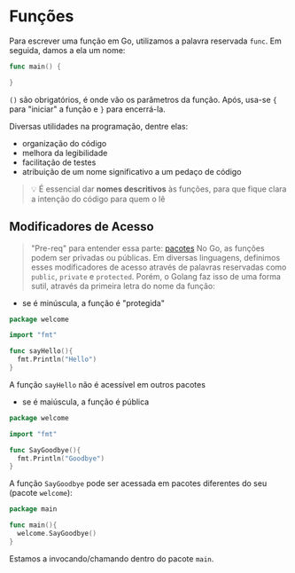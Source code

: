 # Funções
Para escrever uma função em Go, utilizamos a palavra reservada `func`. Em seguida, damos a ela um nome:
```go
func main() {

}
```
`()` são obrigatórios, é onde vão os parâmetros da função. Após, usa-se `{` para "iniciar" a função e `}` para encerrá-la.

Diversas utilidades na programação, dentre elas:
- organização do código
- melhora da legibilidade
- facilitação de testes
- atribuição de um nome significativo a um pedaço de código
> :bulb: É essencial dar **nomes descritivos** às funções, para que fique clara a intenção do código para quem o lê

## Modificadores de Acesso
> "Pre-req" para entender essa parte: [pacotes](pacotes.md)
No Go, as funções podem ser privadas ou públicas. 
Em diversas linguagens, definimos esses modificadores de acesso através de palavras reservadas como `public`, `private` e `protected`. 
Porém, o Golang faz isso de uma forma sutil, através da primeira letra do nome da função:

- se é minúscula, a função é "protegida"
```go
package welcome

import "fmt"

func sayHello(){
  fmt.Println("Hello")
}
```
A função `sayHello` não é acessível em outros pacotes

- se é maiúscula, a função é pública
```go
package welcome

import "fmt"

func SayGoodbye(){
  fmt.Println("Goodbye")
}
```
A função `SayGoodbye` pode ser acessada em pacotes diferentes do seu (pacote `welcome`):
```go
package main

func main(){
  welcome.SayGoodbye()
}
```
Estamos a invocando/chamando dentro do pacote `main`.
